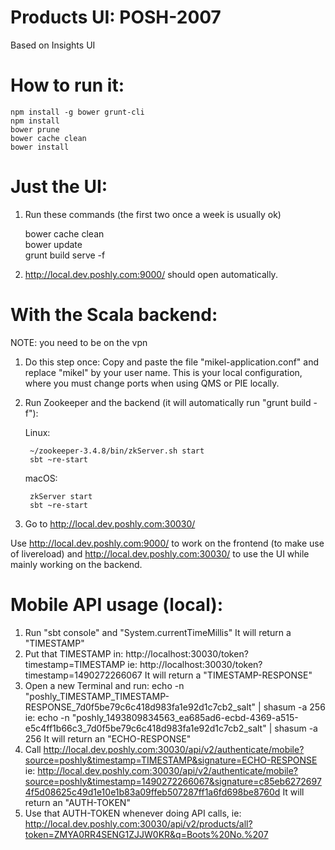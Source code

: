 # Products UI: POSH-2007
Based on Insights UI

# How to run it:
    npm install -g bower grunt-cli
    npm install
    bower prune
    bower cache clean
    bower install

# Just the UI:
1) Run these commands (the first two once a week is usually ok)

    bower cache clean    
    bower update    
    grunt build serve -f
    
2) http://local.dev.poshly.com:9000/ 
should open automatically.

# With the Scala backend:
NOTE: you need to be on the vpn
1) Do this step once: Copy and paste the file "mikel-application.conf" and replace "mikel" by your user name. This is 
your local configuration, where you must change ports when using QMS or PIE locally.
2) Run Zookeeper and the backend (it will automatically run "grunt build -f"):

    Linux:     
    
        ~/zookeeper-3.4.8/bin/zkServer.sh start        
        sbt ~re-start
    
    macOS: 
    
        zkServer start
        sbt ~re-start
        
3) Go to
    http://local.dev.poshly.com:30030/


Use http://local.dev.poshly.com:9000/ to work on the frontend (to make use of livereload)
and http://local.dev.poshly.com:30030/ to use the UI while mainly working on the backend.

# Mobile API usage (local):
1) Run "sbt console" and "System.currentTimeMillis"
It will return a "TIMESTAMP"
2) Put that TIMESTAMP in: http://localhost:30030/token?timestamp=TIMESTAMP
ie: http://localhost:30030/token?timestamp=1490272266067
It will return a "TIMESTAMP-RESPONSE"
3) Open a new Terminal and run:
echo -n "poshly_TIMESTAMP_TIMESTAMP-RESPONSE_7d0f5be79c6c418d983fa1e92d1c7cb2_salt"  | shasum -a 256
ie: echo -n "poshly_1493809834563_ea685ad6-ecbd-4369-a515-e5c4ff1b66c3_7d0f5be79c6c418d983fa1e92d1c7cb2_salt"  | shasum -a 256
It will return an "ECHO-RESPONSE"
4) Call http://local.dev.poshly.com:30030/api/v2/authenticate/mobile?source=poshly&timestamp=TIMESTAMP&signature=ECHO-RESPONSE
ie: http://local.dev.poshly.com:30030/api/v2/authenticate/mobile?source=poshly&timestamp=1490272266067&signature=c85eb62726974f5d08625c49d1e10e1b83a09ffeb507287ff1a6fd698be8760d
It will return an "AUTH-TOKEN"
5) Use that AUTH-TOKEN whenever doing API calls, ie:
http://local.dev.poshly.com:30030/api/v2/products/all?token=ZMYA0RR4SENG1ZJJW0KR&q=Boots%20No.%207
